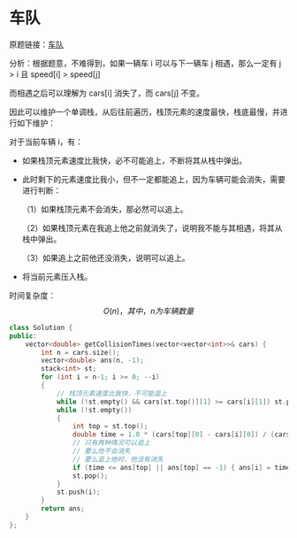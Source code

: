 # 车队

原题链接：[车队](https://leetcode-cn.com/problems/car-fleet-ii/)

分析：根据题意，不难得到，如果一辆车 i 可以与下一辆车 j 相遇，那么一定有 j > i 且 speed[i] > speed[j]

而相遇之后可以理解为 cars[i] 消失了，而 cars[j] 不变。

因此可以维护一个单调栈，从后往前遍历，栈顶元素的速度最快，栈底最慢，并进行如下维护：

对于当前车辆 i，有：

- 如果栈顶元素速度比我快，必不可能追上，不断将其从栈中弹出。

- 此时剩下的元素速度比我小，但不一定都能追上，因为车辆可能会消失，需要进行判断：

  （1）如果栈顶元素不会消失，那必然可以追上。

  （2）如果栈顶元素在我追上他之前就消失了，说明我不能与其相遇，将其从栈中弹出。

  （3）如果追上之前他还没消失，说明可以追上。

- 将当前元素压入栈。

时间复杂度：
$$
O(n)，其中，n为车辆数量
$$


```cpp
class Solution {
public:
    vector<double> getCollisionTimes(vector<vector<int>>& cars) {
        int n = cars.size();
        vector<double> ans(n, -1);
        stack<int> st;
        for (int i = n-1; i >= 0; --i)
        {
            // 栈顶元素速度比我快，不可能追上
            while (!st.empty() && cars[st.top()][1] >= cars[i][1]) st.pop();
            while (!st.empty())
            {
                int top = st.top();
                double time = 1.0 * (cars[top][0] - cars[i][0]) / (cars[i][1] - cars[top][1]);
                // 只有两种情况可以追上
                // 要么他不会消失
                // 要么追上他时，他没有消失
                if (time <= ans[top] || ans[top] == -1) { ans[i] = time; break; }
                st.pop();
            }
            st.push(i);
        }
        return ans;
    }
};
```

